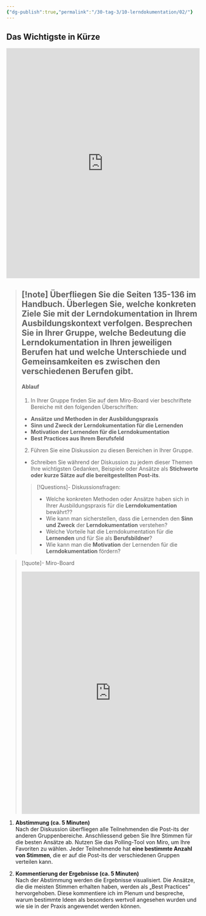 ```yaml
---
{"dg-publish":true,"permalink":"/30-tag-3/10-lerndokumentation/02/"}
---
```


## Das Wichtigste in Kürze
<iframe src="https://aburossi.github.io/prezi/BBK/lerndokumentation/#/" style="border:0px #ffffff none;" name="myiFrame" scrolling="no" frameborder="1" marginheight="0px" marginwidth="0px" height="600px" width="100%" allowfullscreen></iframe>

>[!note] Überfliegen Sie die Seiten 135-136 im Handbuch. Überlegen Sie, welche **konkreten Ziele** Sie mit der Lerndokumentation in Ihrem Ausbildungskontext verfolgen.
>**Besprechen Sie in Ihrer Gruppe, welche Bedeutung die Lerndokumentation in Ihren jeweiligen Berufen hat und welche Unterschiede und Gemeinsamkeiten es zwischen den verschiedenen Berufen gibt.**
>---
>#### Ablauf
>1. In Ihrer Gruppe finden Sie auf dem Miro-Board vier beschriftete Bereiche mit den folgenden Überschriften:
>- **Ansätze und Methoden in der Ausbildungspraxis**
>- **Sinn und Zweck der Lerndokumentation für die Lernenden**
>- **Motivation der Lernenden für die Lerndokumentation**
>- **Best Practices aus Ihrem Berufsfeld**
>2. Führen Sie eine Diskussion zu diesen Bereichen in Ihrer Gruppe. 
>- Schreiben Sie während der Diskussion zu jedem dieser Themen Ihre wichtigsten Gedanken, Beispiele oder Ansätze als **Stichworte oder kurze Sätze auf die bereitgestellten Post-its**.
>>[!Questions]- Diskussionsfragen:
>>- Welche konkreten Methoden oder Ansätze haben sich in Ihrer Ausbildungspraxis für die **Lerndokumentation** bewährt??
>>- Wie kann man sicherstellen, dass die Lernenden den **Sinn und Zweck** der **Lerndokumentation** verstehen?
>>- Welche Vorteile hat die Lerndokumentation für die **Lernenden** und für Sie als **Berufsbildner**?
>>- Wie kann man die **Motivation** der Lernenden für die **Lerndokumentation** fördern?

>[!quote]- Miro-Board
><iframe width="100%" height="632" src="https://miro.com/app/embed/uXjVLSVkoek=/?pres=1&frameId=3458764603437590639&embedId=884231055641" frameborder="0" scrolling="no" allow="fullscreen; clipboard-read; clipboard-write" allowfullscreen></iframe>

1. **Abstimmung (ca. 5 Minuten)**  
    Nach der Diskussion überfliegen alle Teilnehmenden die Post-its der anderen Gruppenbereiche. Anschliessend geben Sie Ihre Stimmen für die besten Ansätze ab. Nutzen Sie das Polling-Tool von Miro, um Ihre Favoriten zu wählen. Jeder Teilnehmende hat **eine bestimmte Anzahl von Stimmen**, die er auf die Post-its der verschiedenen Gruppen verteilen kann.
    
2. **Kommentierung der Ergebnisse (ca. 5 Minuten)**  
    Nach der Abstimmung werden die Ergebnisse visualisiert. Die Ansätze, die die meisten Stimmen erhalten haben, werden als „Best Practices“ hervorgehoben. Diese kommentiere ich im Plenum und bespreche, warum bestimmte Ideen als besonders wertvoll angesehen wurden und wie sie in der Praxis angewendet werden können.